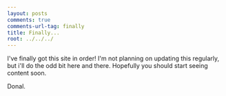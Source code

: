 ```yaml
---
layout: posts
comments: true
comments-url-tag: finally
title: Finally... 
root: ../../../
---
```


I've finally got this site in order! I'm not planning on updating this regularly, but i'll do the odd bit here and there.
Hopefully you should start seeing content soon. 

Donal.